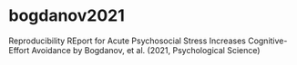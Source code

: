 # bogdanov2021
Reproducibility REport for Acute Psychosocial Stress Increases Cognitive-Effort Avoidance by Bogdanov, et al. (2021, Psychological Science)
